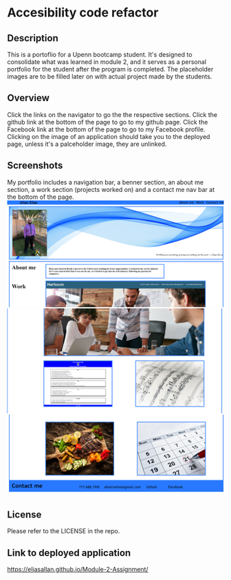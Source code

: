 # Accesibility code refactor

## Description

This is a portoflio for a Upenn bootcamp student. It's designed to consolidate what was learned in module 2, and it serves as a personal portfolio for the student after the program is completed. The placeholder images are to be filled later on with actual project made by the students.

## Overview

Click the links on the navigator to go the the respective sections. 
Click the github link at the bottom of the page to go to my github page. 
Click the Facebook link at the bottom of the page to go to my Facebook profile. 
Clicking on the image of an application should take you to the deployed page, unless it's a palceholder image, they are unlinked.


## Screenshots

My portfolio includes a navigation bar, a benner section, an about me section, a work section (projects worked on)  and a contact me nav bar at the bottom of the page.
![Screenshot of the top of the page](assets\images\READMEscreenshot.png)
![Screenshot of the middle of the page](assets\images\READMEscreenshot2.png)
![Screenshot of the bottom of the page](assets\images\READMEscreenshot3.png)



## License

Please refer to the LICENSE in the repo.

## Link to deployed application

https://eliasallan.github.io/Module-2-Assignment/